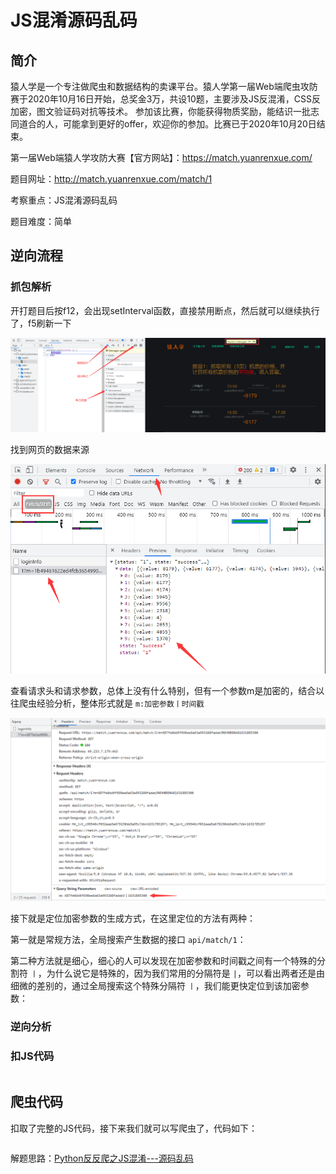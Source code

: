 # JS混淆源码乱码

## 简介

猿人学是一个专注做爬虫和数据结构的卖课平台。猿人学第一届Web端爬虫攻防赛于2020年10月16日开始，总奖金3万，共设10题，主要涉及JS反混淆，CSS反加密，图文验证码对抗等技术。 参加该比赛，你能获得物质奖励，能结识一批志同道合的人，可能拿到更好的offer，欢迎你的参加。比赛已于2020年10月20日结束。

第一届Web端猿人学攻防大赛【官方网站】：https://match.yuanrenxue.com/

题目网址：http://match.yuanrenxue.com/match/1

考察重点：JS混淆源码乱码

题目难度：简单

## 逆向流程

### 抓包解析

开打题目后按f12，会出现setInterval函数，直接禁用断点，然后就可以继续执行了，f5刷新一下

![QQ截图20210903172610](image/QQ截图20210903172610.png)

找到网页的数据来源

![QQ截图20210903172949](image/QQ截图20210903172949.png)

查看请求头和请求参数，总体上没有什么特别，但有一个参数m是加密的，结合以往爬虫经验分析，整体形式就是 `m:加密参数丨时间戳`

![QQ截图20210916174342](image/QQ截图20210916174342.png)

接下就是定位加密参数的生成方式，在这里定位的方法有两种：

第一就是常规方法，全局搜索产生数据的接口 `api/match/1`：



第二种方法就是细心，细心的人可以发现在加密参数和时间戳之间有一个特殊的分割符 `丨`，为什么说它是特殊的，因为我们常用的分隔符是 `|`，可以看出两者还是由细微的差别的，通过全局搜索这个特殊分隔符 `丨`，我们能更快定位到该加密参数： 







### 逆向分析

### 扣JS代码

```javascript

```

## 爬虫代码

扣取了完整的JS代码，接下来我们就可以写爬虫了，代码如下：

```python

```



解题思路：[Python反反爬之JS混淆---源码乱码](https://www.52pojie.cn/forum.php?mod=viewthread&tid=1288315&extra=page%3D3%26filter%3Dtypeid%26typeid%3D29)

